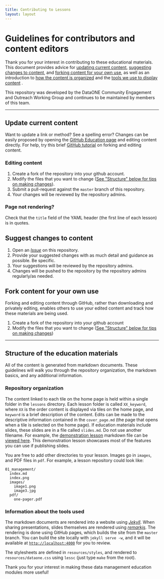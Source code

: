 ```yaml
---
title: Contributing to Lessons
layout: layout
---
```


# Guidelines for contributors and content editors

Thank you for your interest in contributing to these educational materials. This document provides advice for [updating current content](#update), [suggesting changes to content](#suggest), and [forking content for your own use](#fork), as well as an introduction to [how the content is organized](#structure) and the [tools we use to display content](#tools) .

This repository was developed by the DataONE Community Engagement and
Outreach Working Group and continues to be maintained by members of this
team.

---

## Update current content <a id="update"></a>
Want to update a link or method? See a spelling error? Changes can be easily proposed by opening the [GitHub Education page](http://github.com/DataONEorg/Education) and editing content directly. For help, try this brief [GitHub tutorial](https://guides.github.com/activities/forking/) on forking and editing content.

### Editing content

1. Create a fork of the repository into your github account.
2. Modify the files that you want to change ([See "Structure" below for tips on making changes](#structure)).
3. Submit a pull-request against the `master` branch of this repository.
4. Your changes will be reviewed by the repository admins.

### Page not rendering?

Check that the `title` field of the YAML header (the first line of each
lesson) is in quotes.

## Suggest changes to content <a id="suggest"></a>

1. Open an [*Issue*][issue] on this repository.
2. Provide your suggested changes with as much detail and guidance as possible. Be specific.
3. Your suggestions will be reviewed by the repository admins.
4. Changes will be pushed to the repository by the repository admins regularly/as needed.

[issue]: https://github.com/DataONEorg/Education/issues

## Fork content for your own use <a id="fork"></a>

Forking and editing content through GitHub, rather than downloading and privately editing, enables others to use your edited content and track how these materials are being used.

1. Create a fork of the repository into your github account
2. Modify the files that you want to change ([See "Structure" below for tips on making changes](#structure))

___

## Structure of the education materials <a id="structure"></a>

All of the content is generated from markdown documents. These guidelines will walk
you through the repository organization, the markdown basics, and any additional
information.

### Repository organization

The content linked to each tile on the home page is held within a single folder in the `lessons` directory. Each lesson
folder is called `XX_keyword`, where `XX` is the order content is displayed via tiles on the home page, and `keyword` is
a brief description of the content. Edits can be made to the descriptive information contained in the `cover_page.md` (the page that opens when a tile is selected on the home page).  If education materials include slides, these slides are in a file called
`slides.md`. Do not use another filename. For example, the [demonstration
lesson][demolessonhtml] markdown file can be [viewed here][demolessonmd]. This
demonstration lesson showcases most of the features you can use if publishing slides.

[demolessonhtml]: https://dataoneorg.github.io/Education/lessons/00_markdown/index.html "Rendered demonstration lesson"
[demolessonmd]: https://github.com/DataONEorg/Education/blob/master/lessons/00_markdown/index.md "Raw markdown file for the demonstration lesson"

You are free to add other directories to your lesson. Images go in `images`, and
PDF files in `pdf`. For example, a lesson repository could look like:

~~~
01_management/
  index.md
  index.png
  images/
    image1.png
    image3.jpg
  pdf/
    one-pager.pdf
~~~

### Information about the tools used <a id="tools"></a>

The markdown documents are rendered into a website using [*Jekyll*][jekyll]. When sharing presentations, slides
themselves are rendered using [*remarkjs*][remark]. The rendering is done using GitHub
pages, which builds the site from the `master` branch. You can build the site
locally with `jekyll serve -w`, and it will be available at
[`http://localhost:4000`][local] for you to review.

[jekyll]: https://jekyllrb.com/ "Jekyll website"
[remark]: https://remarkjs.com/#1 "RemarkJS website"
[local]: http://localhost:4000

The stylesheets are defined in `resources/styles`, and rendered to
`resources/dataone.css` using `lessc` (just type `make` from the root).



Thank you for your interest in making these data management education modules more useful!
